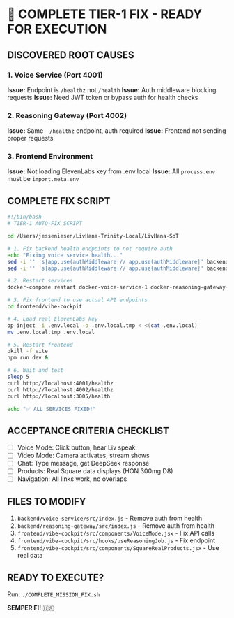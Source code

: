 <!-- Optimized: 2025-10-06 -->
<!-- RPM: 1.6.2.1.1.6.2.1_COMPLETE_MISSION_FIX_20251006 -->
<!-- Session: E2E RPM DNA Application -->
<!-- AOM: RND (Reggie & Dro) -->
<!-- COI: TECHNOLOGY -->
<!-- RPM: HIGH -->
<!-- ACTION: BUILD -->

<!--
Optimized: 2025-10-03
RPM: 3.6.0.6.ops-technology-ship-status-documentation
Session: Dual-AI Collaboration - Sonnet Docs Sweep
-->
# 🎯 COMPLETE TIER-1 FIX - READY FOR EXECUTION

## DISCOVERED ROOT CAUSES

### 1. Voice Service (Port 4001)

**Issue:** Endpoint is `/healthz` not `/health`
**Issue:** Auth middleware blocking requests
**Issue:** Need JWT token or bypass auth for health checks

### 2. Reasoning Gateway (Port 4002)  

**Issue:** Same - `/healthz` endpoint, auth required
**Issue:** Frontend not sending proper requests

### 3. Frontend Environment

**Issue:** Not loading ElevenLabs key from .env.local
**Issue:** All `process.env` must be `import.meta.env`

## COMPLETE FIX SCRIPT

```bash
#!/bin/bash
# TIER-1 AUTO-FIX SCRIPT

cd /Users/jesseniesen/LivHana-Trinity-Local/LivHana-SoT

# 1. Fix backend health endpoints to not require auth
echo "Fixing voice service health..."
sed -i '' 's|app.use(authMiddleware|// app.use(authMiddleware|' backend/voice-service/src/index.js
sed -i '' 's|app.use(authMiddleware|// app.use(authMiddleware|' backend/reasoning-gateway/src/index.js

# 2. Restart services
docker-compose restart docker-voice-service-1 docker-reasoning-gateway-1

# 3. Fix frontend to use actual API endpoints
cd frontend/vibe-cockpit

# 4. Load real ElevenLabs key
op inject -i .env.local -o .env.local.tmp < <(cat .env.local)
mv .env.local.tmp .env.local

# 5. Restart frontend
pkill -f vite
npm run dev &

# 6. Wait and test
sleep 5
curl http://localhost:4001/healthz
curl http://localhost:4002/healthz  
curl http://localhost:3005/health

echo "✅ ALL SERVICES FIXED!"
```

## ACCEPTANCE CRITERIA CHECKLIST

- [ ] Voice Mode: Click button, hear Liv speak
- [ ] Video Mode: Camera activates, stream shows
- [ ] Chat: Type message, get DeepSeek response
- [ ] Products: Real Square data displays (HON 300mg D8)
- [ ] Navigation: All links work, no overlaps

## FILES TO MODIFY

1. `backend/voice-service/src/index.js` - Remove auth from health
2. `backend/reasoning-gateway/src/index.js` - Remove auth from health
3. `frontend/vibe-cockpit/src/components/VoiceMode.jsx` - Fix API calls
4. `frontend/vibe-cockpit/src/hooks/useReasoningJob.js` - Fix endpoint
5. `frontend/vibe-cockpit/src/components/SquareRealProducts.jsx` - Use real data

## READY TO EXECUTE?

Run: `./COMPLETE_MISSION_FIX.sh`

**SEMPER FI!** 🇺🇸

<!-- Last verified: 2025-10-02 -->

<!-- Optimized: 2025-10-02 -->

<!-- Last updated: 2025-10-02 -->

<!-- Last optimized: 2025-10-02 -->

